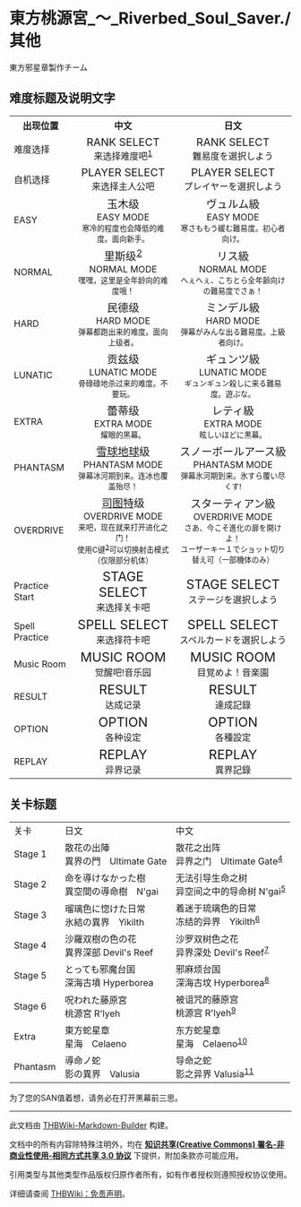 # 東方桃源宮_～_Riverbed_Soul_Saver./其他

<!-- source html: G:\repos\THBWiki-Markdown-Builder\THBWikiMarkdown\Temp\main\f\fa\ns0%3A%E6%9D%B1%E6%96%B9%E6%A1%83%E6%BA%90%E5%AE%AE_%EF%BD%9E_Riverbed_Soul_Saver%2E%2F%E5%85%B6%E4%BB%96.html -->

東方邪星章製作チーム

## 难度标题及说明文字

<table>

<tbody><tr>
<th>出现位置</th>
<th>中文</th>
<th>日文
</th></tr>
<tr>
<td>难度选择</td>
<td><center><big>RANK SELECT</big><br>来选择难度吧<sup id="cite_ref-1" class="reference"><a href="#cite_note-1">1</a></sup></center></td>
<td><center><big>RANK SELECT</big><br>難易度を選択しよう</center>
</td></tr>
<tr>
<td>自机选择</td>
<td><center><big>PLAYER SELECT</big><br>来选择主人公吧</center></td>
<td><center><big>PLAYER SELECT</big><br>プレイヤーを選択しよう</center>
</td></tr>
<tr>
<td>EASY</td>
<td><center><big>玉木级</big><br>EASY MODE<br><small>寒冷的程度也会降低的难度。面向新手。</small></center></td>
<td><center><big>ヴュルム級</big><br>EASY MODE<br><small>寒さももう緩む難易度。初心者向け。</small></center>
</td></tr>
<tr>
<td>NORMAL</td>
<td><center><big>里斯级<sup id="cite_ref-2" class="reference"><a href="#cite_note-2">2</a></sup></big><br>NORMAL MODE<br><small>嘿嘿，这里是全年龄向的难度哦！</small></center></td>
<td><center><big>リス級</big><br>NORMAL MODE<br><small>へぇへぇ、こちとら全年齢向けの難易度でさぁ！</small></center>
</td></tr>
<tr>
<td>HARD</td>
<td><center><big>民德级</big><br>HARD MODE<br><small>弹幕都跑出来的难度。面向上级者。</small></center></td>
<td><center><big>ミンデル級</big><br>HARD MODE<br><small>弾幕がみんな出る難易度。上級者向け。</small></center>
</td></tr>
<tr>
<td>LUNATIC</td>
<td><center><big>贡兹级</big><br>LUNATIC MODE<br><small>骨碌碌地杀过来的难度。不要玩。</small></center></td>
<td><center><big>ギュンツ級</big><br>LUNATIC MODE<br><small>ギュンギュン殺しに来る難易度。遊ぶな。</small></center>
</td></tr>
<tr>
<td>EXTRA</td>
<td><center><big>蕾蒂级</big><br>EXTRA MODE<br><small>耀眼的黑幕。</small></center></td>
<td><center><big>レティ級</big><br>EXTRA MODE<br><small>眩しいほどに黒幕。</small></center>
</td></tr>
<tr>
<td>PHANTASM</td>
<td><center><big><a href="https://zh.wikipedia.org/wiki/雪球地球" class="extiw" title="wzh:雪球地球">雪球地球</a>级</big><br>PHANTASM MODE<br><small>弹幕冰河期到来。连冰也覆盖殆尽！</small></center></td>
<td><center><big>スノーボールアース級</big><br>PHANTASM MODE<br><small>弾幕氷河期到来。氷すら覆い尽くす!</small></center>
</td></tr>
<tr>
<td>OVERDRIVE</td>
<td><center><big><a href="https://en.wikipedia.org/wiki/Sturtian_glaciation" class="extiw" title="en:Sturtian glaciation">司图特</a>级</big><br>OVERDRIVE MODE<br><small>来吧，现在就来打开进化之门！<br>使用C键<sup id="cite_ref-3" class="reference"><a href="#cite_note-3">3</a></sup>可以切换射击模式（仅限部分机体）</small></center></td>
<td><center><big>スターティアン級</big><br>OVERDRIVE MODE<br><small>さあ、今こそ進化の扉を開けよ！<br>ユーザーキー１でショット切り替え可（一部機体のみ）</small></center>
</td></tr>
<tr>
<td>Practice Start</td>
<td><center><big><big>STAGE SELECT</big></big><br>来选择关卡吧</center></td>
<td><center><big><big>STAGE SELECT</big></big><br>ステージを選択しよう</center>
</td></tr>
<tr>
<td>Spell Practice</td>
<td><center><big><big>SPELL SELECT</big></big><br>来选择符卡吧</center></td>
<td><center><big><big>SPELL SELECT</big></big><br>スペルカードを選択しよう</center>
</td></tr>
<tr>
<td>Music Room</td>
<td><center><big><big>MUSIC ROOM</big></big><br>觉醒吧!音乐园</center></td>
<td><center><big><big>MUSIC ROOM</big></big><br>目覚めよ！音楽園</center>
</td></tr>
<tr>
<td>RESULT</td>
<td><center><big><big>RESULT</big></big><br>达成记录</center></td>
<td><center><big><big>RESULT</big></big><br>達成記錄</center>
</td></tr>
<tr>
<td>OPTION</td>
<td><center><big><big>OPTION</big></big><br>各种设定</center></td>
<td><center><big><big>OPTION</big></big><br>各種設定</center>
</td></tr>
<tr>
<td>REPLAY</td>
<td><center><big><big>REPLAY</big></big><br>异界记录</center></td>
<td><center><big><big>REPLAY</big></big><br>異界記錄</center>
</td></tr>
</tbody></table>


## 关卡标题

<table>

<tbody><tr>
<td>关卡</td>
<td>日文</td>
<td>中文
</td></tr>
<tr>
<td>Stage 1</td>
<td>散花の出陣<br>異界の門　Ultimate Gate</td>
<td>散花之出阵<br>异界之门　Ultimate Gate<sup id="cite_ref-4" class="reference"><a href="#cite_note-4">4</a></sup>
</td></tr>
<tr>
<td>Stage 2</td>
<td>命を導けなかった樹<br>異空間の導命樹　N'gai</td>
<td>无法引导生命之树<br>异空间之中的导命树 N'gai<sup id="cite_ref-5" class="reference"><a href="#cite_note-5">5</a></sup>
</td></tr>
<tr>
<td>Stage 3</td>
<td>瑠璃色に惚けた日常<br>氷結の異界　Yikilth</td>
<td>着迷于琉璃色的日常<br>冻结的异界　Yikilth<sup id="cite_ref-6" class="reference"><a href="#cite_note-6">6</a></sup>
</td></tr>
<tr>
<td>Stage 4</td>
<td>沙羅双樹の色の花<br>異界深部 Devil's Reef</td>
<td>沙罗双树色之花<br>异界深处 Devil's Reef<sup id="cite_ref-7" class="reference"><a href="#cite_note-7">7</a></sup>
</td></tr>
<tr>
<td>Stage 5</td>
<td>とっても邪魔台国<br>深海古墳 Hyperborea</td>
<td>邪麻烦台国<br> 深海古坟 Hyperborea<sup id="cite_ref-8" class="reference"><a href="#cite_note-8">8</a></sup>
</td></tr>
<tr>
<td>Stage 6</td>
<td>呪われた藤原宮<br>桃源宮 R'lyeh</td>
<td>被诅咒的藤原宫<br>桃源宫 R'lyeh<sup id="cite_ref-9" class="reference"><a href="#cite_note-9">9</a></sup>
</td></tr>
<tr>
<td>Extra</td>
<td>東方蛇星章<br>星海　Celaeno</td>
<td>东方蛇星章<br>星海　Celaeno<sup id="cite_ref-10" class="reference"><a href="#cite_note-10">10</a></sup>
</td></tr>
<tr>
<td>Phantasm</td>
<td>導命ノ蛇<br>影の異界　Valusia</td>
<td>导命之蛇<br>影之异界 Valusia<sup id="cite_ref-11" class="reference"><a href="#cite_note-11">11</a></sup>
</td></tr></tbody></table>



  
为了您的SAN值着想，请务必在打开黑幕前三思。
  

[^cite_note-1]: 难度名均来自于[第四纪的冰期编年](http://zh.wikipedia.org/wiki/第四纪冰河时期)





---

此文档由 [THBWiki-Markdown-Builder](https://github.com/Delsin-Yu/THBWiki-Markdown-Builder) 构建。

文档中的所有内容除特殊注明外，均在 [**知识共享(Creative Commons) 署名-非商业性使用-相同方式共享 3.0 协议**](https://creativecommons.org/licenses/by-sa/3.0/deed.zh-hans) 下提供，附加条款亦可能应用。

引用类型与其他类型作品版权归原作者所有，如有作者授权则遵照授权协议使用。

详细请查阅 [THBWiki：免责声明](https://thbwiki.cc/THBWiki:%E5%85%8D%E8%B4%A3%E5%A3%B0%E6%98%8E)。

